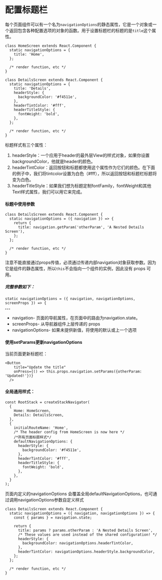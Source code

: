 # 配置标题栏

每个页面组件可以有一个名为`navigationOptions`的静态属性，它是一个对象或一个返回包含各种配置选项的对象的函数。用于设置标题栏的标题的是`title`这个属性。

```
class HomeScreen extends React.Component {
  static navigationOptions = {
    title: 'Home',
  };

  /* render function, etc */
}

class DetailsScreen extends React.Component {
  static navigationOptions = {
    title: 'Details',
    headerStyle: {
      backgroundColor: '#f4511e',
    },
    headerTintColor: '#fff',
    headerTitleStyle: {
      fontWeight: 'bold',
    },
  };

  /* render function, etc */
}
```

标题样式有三个属性：

1. headerStyle：一个应用于header的最外层View的样式对象，如果你设置backgroundColor，他就是header的颜色。
2. headerTintColor：返回按钮和标题都使用这个属性作为它们的颜色。在下面的例子中，我们将tintcolor设置为白色（\#fff），所以返回按钮和标题栏标题将变为白色。
3. headerTitleStyle：如果我们想为标题定制fontFamily，fontWeight和其他Text样式属性，我们可以用它来完成。

#### 标题中使用参数

```
class DetailsScreen extends React.Component {
  static navigationOptions = ({ navigation }) => {
    return {
      title: navigation.getParam('otherParam', 'A Nested Details Screen'),
    };
  };

  /* render function, etc */
}
```

注意不能直接通过props传值，必须通过传递内部navigation对象获取参数。因为它是组件的静态属性，所以`this`不会指向一个组件的实例，因此没有 props 可用。

##### 完整参数如下：

```
static navigationOptions = ({ navigation, navigationOptions, screenProps }) => {
。。。
```

* navigation- 页面的导航属性，在页面中的路由为navigation.state。
* screenProps- 从导航器组件上层传递的 props
* navigationOptions- 如果未提供新值，将使用的默认或上一个选项

#### 

#### 使用setParams更新navigationOptions

当前页面更新标题栏：

```
<Button
    title="Update the title"
    onPress={() => this.props.navigation.setParams({otherParam: 'Updated!'})}
  />
```

#### 全局通用样式：

```
const RootStack = createStackNavigator(
  {
    Home: HomeScreen,
    Details: DetailsScreen,
  },
  {
    initialRouteName: 'Home',
    /* The header config from HomeScreen is now here */
    /*所有页面标题样式*/
    defaultNavigationOptions: {
      headerStyle: {
        backgroundColor: '#f4511e',
      },
      headerTintColor: '#fff',
      headerTitleStyle: {
        fontWeight: 'bold',
      },
    },
  }
);
```

页面内定义的navigationOptions 会覆盖全局defaultNavigationOptions，也可通过调用navigationOptions参数自定义样式

```
class DetailsScreen extends React.Component {
  static navigationOptions = ({ navigation, navigationOptions }) => {
    const { params } = navigation.state;

    return {
      title: params ? params.otherParam : 'A Nested Details Screen',
      /* These values are used instead of the shared configuration! */
      headerStyle: {
        backgroundColor: navigationOptions.headerTintColor,
      },
      headerTintColor: navigationOptions.headerStyle.backgroundColor,
    };
  };

  /* render function, etc */
}
```



